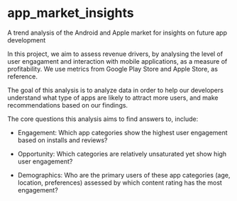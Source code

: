 # app_market_insights
A trend analysis of the Android and Apple market for insights on future app development

In this project, we aim to assess revenue drivers, by analysing the level of user engagament and interaction with mobile applications, as a measure of profitability. We use metrics from Google Play Store and Apple Store, as reference.

The goal of this analysis is to analyze data in order to help our developers understand what type of apps are likely to attract more users, and make recommendations based on our findings.

The core questions this analysis aims to find answers to, include:

- Engagement: Which app categories show the highest user engagement based on installs and reviews?

- Opportunity: Which categories are relatively unsaturated yet show high user engagement?

- Demographics: Who are the primary users of these app categories (age, location, preferences) assessed by which content rating has the most engagement?
